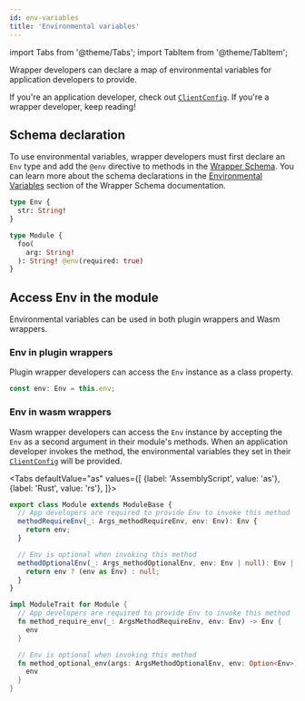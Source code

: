 ```yaml
---
id: env-variables
title: 'Environmental variables'
---
```


import Tabs from '@theme/Tabs';
import TabItem from '@theme/TabItem';

Wrapper developers can declare a map of environmental variables for application developers to provide.

If you're an application developer, check out [`ClientConfig`](/tutorials/use-wraps/configure-client#envs). If you're a wrapper developer, keep reading!

## Schema declaration

To use environmental variables, wrapper developers must first declare an `Env` type and add the `@env` directive to methods in the [Wrapper Schema](/concepts/wrap-schema). You can learn more about the schema declarations in the [Environmental Variables](/concepts/wrap-schema#environmental-variables) section of the Wrapper Schema documentation.

```graphql
type Env {
  str: String!
}

type Module {
  foo(
    arg: String!
  ): String! @env(required: true)
}
```

## Access Env in the module

Environmental variables can be used in both plugin wrappers and Wasm wrappers.

### Env in plugin wrappers

Plugin wrapper developers can access the `Env` instance as a class property.

```typescript
const env: Env = this.env;
```

### Env in wasm wrappers

Wasm wrapper developers can access the `Env` instance by accepting the `Env` as a second argument in their module's methods. When an application developer invokes the method, the environmental variables they set in their [`ClientConfig`](/tutorials/use-wraps/configure-client#envs) will be provided.

<Tabs
defaultValue="as"
values={[
{label: 'AssemblyScript', value: 'as'},
{label: 'Rust', value: 'rs'},
]}>
<TabItem value="as">

```typescript
export class Module extends ModuleBase {
  // App developers are required to provide Env to invoke this method
  methodRequireEnv(_: Args_methodRequireEnv, env: Env): Env {
    return env;
  }

  // Env is optional when invoking this method
  methodOptionalEnv(_: Args_methodOptionalEnv, env: Env | null): Env | null {
    return env ? (env as Env) : null;
  }
}
```

</TabItem>
<TabItem value="rs">

```rust
impl ModuleTrait for Module {
  // App developers are required to provide Env to invoke this method
  fn method_require_env(_: ArgsMethodRequireEnv, env: Env) -> Env {
    env
  }

  // Env is optional when invoking this method
  fn method_optional_env(args: ArgsMethodOptionalEnv, env: Option<Env>) -> Option<Env> {
    env
  }
}
```

</TabItem>
</Tabs>